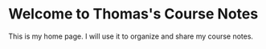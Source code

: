 # Welcome to Thomas's Course Notes

This is my home page. I will use it to organize and share my course notes.
